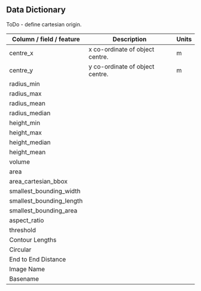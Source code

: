 ## Data Dictionary

ToDo - define cartesian origin.

| Column / field / feature | Description | Units |
| --- | --- | --- |
| centre_x | x co-ordinate of object centre. | m |
| centre_y | y co-ordinate of object centre. | m |
| radius_min | | |
| radius_max | | |
| radius_mean | | |
| radius_median | | |
| height_min | | |
| height_max | | |
| height_median | | |
| height_mean | | |
| volume | | |
| area | | |
| area_cartesian_bbox | | |
| smallest_bounding_width | | |
| smallest_bounding_length | | |
| smallest_bounding_area | | |
| aspect_ratio | | |
| threshold | | |
| Contour Lengths | | |
| Circular | | |
| End to End Distance | | |
| Image Name | | |
| Basename | | |
